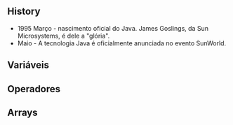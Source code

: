 ## History

* 1995 Março - nascimento oficial do Java. James Goslings, da Sun Microsystems, é dele a "glória".
* Maio - A tecnologia Java é oficialmente anunciada no evento SunWorld.

## Variáveis

## Operadores

## Arrays 
